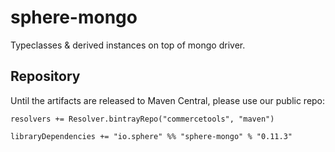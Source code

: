 # sphere-mongo

Typeclasses & derived instances on top of mongo driver.

## Repository

Until the artifacts are released to Maven Central, please use our public repo:

    resolvers += Resolver.bintrayRepo("commercetools", "maven")

    libraryDependencies += "io.sphere" %% "sphere-mongo" % "0.11.3"

